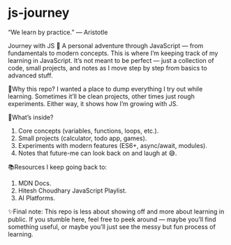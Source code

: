# js-journey
“We learn by practice.” — Aristotle

Journey with JS 🚀
A personal adventure through JavaScript — from fundamentals to modern concepts. This is where I’m keeping track of my learning in JavaScript. It’s not meant to be perfect — just a collection of code, small projects, and notes as I move step by step from basics to advanced stuff.

🌱Why this repo?
I wanted a place to dump everything I try out while learning. Sometimes it’ll be clean projects, other times just rough experiments. Either way, it shows how I’m growing with JS.

🧩What’s inside?
1) Core concepts (variables, functions, loops, etc.).
2) Small projects (calculator, todo app, games).
3) Experiments with modern features (ES6+, async/await, modules).
4) Notes that future-me can look back on and laugh at 😅.

📚Resources I keep going back to:
1) MDN Docs.
2) Hitesh Choudhary JavaScript Playlist.
3) AI Platforms.

✨Final note:
This repo is less about showing off and more about learning in public. If you stumble here, feel free to peek around — maybe you’ll find something useful, or maybe you’ll just see the messy but fun process of learning.
